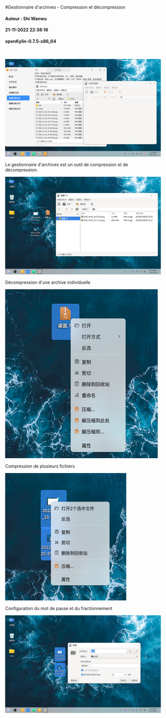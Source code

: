 #Gestionnaire d'archives - Compression et décompression
#### Auteur : Shi Wanwu
#### 21-11-2022 22:38:16
#### openKylin-0.7.5-x86_64

&emsp;

![image](./assets/归档管理器_压缩与解压缩/ok-zip-1.png)

Le gestionnaire d'archives est un outil de compression et de décompression.

![image](./assets/归档管理器_压缩与解压缩/ok-zip-2.png)

Décompression d'une archive individuelle

![image](./assets/归档管理器_压缩与解压缩/ok-zip-3.png)

Compression de plusieurs fichiers

![image](./assets/归档管理器_压缩与解压缩/ok-zip-4.png)

Configuration du mot de passe et du fractionnement

![image](./assets/归档管理器_压缩与解压缩/ok-zip-5.png)

&emsp;